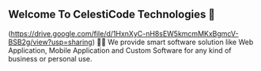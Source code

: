 ## Welcome To CelestiCode Technologies 🚀
(https://drive.google.com/file/d/1HxnXyC-nH8sEW5kmcmMKxBgmcV-BSB2g/view?usp=sharing)
🙋‍♀️ We provide smart software solution like Web Application, Mobile Application and Custom Software for any kind of business or personal use.
